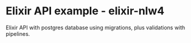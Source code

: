 # Elixir API example - elixir-nlw4
Elixir API with postgres database using migrations, plus validations with pipelines.
